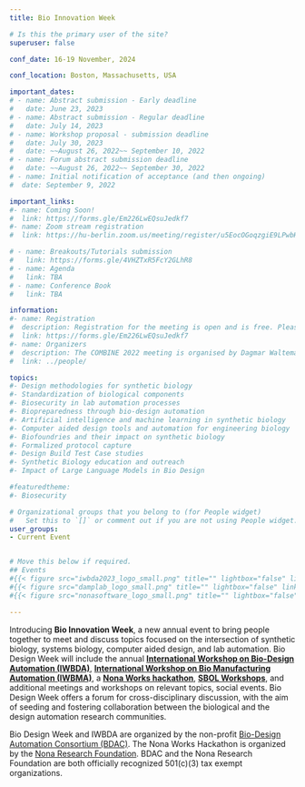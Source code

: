 ```yaml
---
title: Bio Innovation Week

# Is this the primary user of the site?
superuser: false

conf_date: 16-19 November, 2024

conf_location: Boston, Massachusetts, USA

important_dates:
# - name: Abstract submission - Early deadline
#   date: June 23, 2023
# - name: Abstract submission - Regular deadline
#   date: July 14, 2023
# - name: Workshop proposal - submission deadline
#   date: July 30, 2023
#   date: ~~August 26, 2022~~ September 10, 2022
# - name: Forum abstract submission deadline
#   date: ~~August 26, 2022~~ September 30, 2022
# - name: Initial notification of acceptance (and then ongoing)
#  date: September 9, 2022

important_links:
#- name: Coming Soon!
#  link: https://forms.gle/Em226LwEQsuJedkf7
#- name: Zoom stream registration
#  link: https://hu-berlin.zoom.us/meeting/register/u5EocOGoqzgiE9LPwbHLtC-m_6UTn7LCXx6X

# - name: Breakouts/Tutorials submission
#   link: https://forms.gle/4VHZTxR5FcY2GLhR8
# - name: Agenda
#   link: TBA
# - name: Conference Book
#   link: TBA

information:
#- name: Registration
#  description: Registration for the meeting is open and is free. Please register at the link on the left as soon as possible. This will help us plan the schedule and match your interests to the timing of the breakouts, etc.
#  link: https://forms.gle/Em226LwEQsuJedkf7
#- name: Organizers
#  description: The COMBINE 2022 meeting is organised by Dagmar Waltemath and Matthias König.
#  link: ../people/

topics:
#- Design methodologies for synthetic biology
#- Standardization of biological components
#- Biosecurity in lab automation processes
#- Biopreparedness through bio-design automation
#- Artificial intelligence and machine learning in synthetic biology
#- Computer aided design tools and automation for engineering biology
#- Biofoundries and their impact on synthetic biology
#- Formalized protocol capture
#- Design Build Test Case studies
#- Synthetic Biology education and outreach
#- Impact of Large Language Models in Bio Design

#featuredtheme:
#- Biosecurity

# Organizational groups that you belong to (for People widget)
#   Set this to `[]` or comment out if you are not using People widget.
user_groups:
- Current Event


# Move this below if required.
## Events
#{{< figure src="iwbda2023_logo_small.png" title="" lightbox="false" link="https://www.iwbdaconf.org">}}
#{{< figure src="damplab_logo_small.png" title="" lightbox="false" link="https://www.damplab.org/iwbma">}}
#{{< figure src="nonasoftware_logo_small.png" title="" lightbox="false" link="https://www.nonasoftware.com/nonaworks24">}}

---
```


Introducing **Bio Innovation Week**, a new annual event to bring people together to meet and discuss topics focused on the intersection of synthetic biology, systems biology, computer aided design, and lab automation. Bio Design Week will include the annual **[International Workshop on Bio-Design Automation (IWBDA)](https://www.iwbdaconf.org)**, **[International Workshop on Bio Manufacturing Automation (IWBMA)](https://www.damplab.org/iwbma)**, a **[Nona Works hackathon](https://www.nonasoftware.com/nonaworks24)**, **[SBOL Workshops](https://sbolstandard.org)**, and additional meetings and workshops on relevant topics, social events.
Bio Design Week offers a forum for cross-disciplinary discussion, with the aim of seeding and fostering collaboration between the biological and the design automation research communities.



Bio Design Week and IWBDA are organized by the non-profit [Bio-Design Automation Consortium (BDAC)](https://www.bio-design-automation.org). The Nona Works Hackathon is organized by the [Nona Research Foundation](https://www.nonasoftware.com/). BDAC and the Nona Research Foundation are both officially recognized 501(c)(3) tax exempt organizations.

